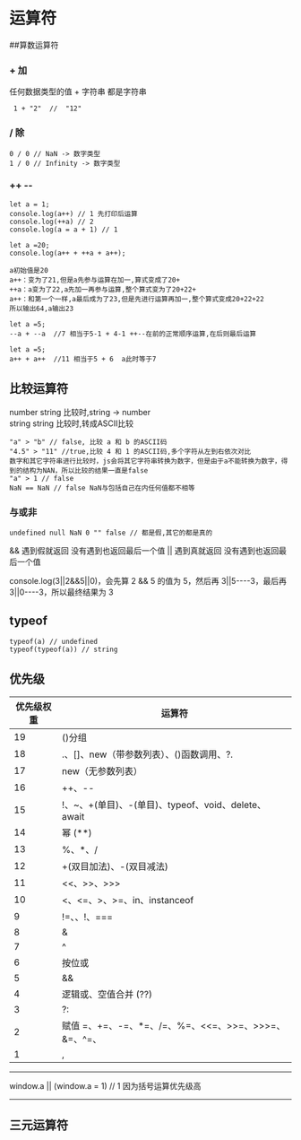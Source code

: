 # 运算符

##算数运算符
### + 加
任何数据类型的值 + 字符串 都是字符串
    
```
 1 + "2"  //  "12"
```

### / 除
```
0 / 0 // NaN -> 数字类型  
1 / 0 // Infinity -> 数字类型
```

### ++ --
```
let a = 1;
console.log(a++) // 1 先打印后运算
console.log(++a) // 2 
console.log(a = a + 1) // 1 
```

```
let a =20; 
console.log(a++ + ++a + a++);

a初始值是20
a++：变为了21,但是a先参与运算在加一,算式变成了20+
++a：a变为了22,a先加一再参与运算,整个算式变为了20+22+
a++：和第一个一样,a最后成为了23,但是先进行运算再加一,整个算式变成20+22+22
所以输出64,a输出23
```
```
let a =5;
--a + --a  //7 相当于5-1 + 4-1 ++--在前的正常顺序运算,在后则最后运算
```
```
let a =5;
a++ + a++  //11 相当于5 + 6  a此时等于7
```

## 比较运算符
number string 比较时,string -> number  
string string 比较时,转成ASCII比较
```
"a" > "b" // false, 比较 a 和 b 的ASCII码  
"4.5" > "11" //true,比较 4 和 1 的ASCII码,多个字符从左到右依次对比
数字和其它字符串进行比较时，js会将其它字符串转换为数字，但是由于a不能转换为数字，得到的结构为NAN，所以比较的结果一直是false
"a" > 1 // false
NaN == NaN // false NaN与包括自己在内任何值都不相等
```
### 与或非
```
undefined null NaN 0 "" false // 都是假,其它的都是真的
```
&& 遇到假就返回  没有遇到也返回最后一个值
|| 遇到真就返回  没有遇到也返回最后一个值

console.log(3||2&&5||0)，会先算 2 && 5 的值为 5，然后再 3||5----3，最后再 3||0----3，所以最终结果为 3

## typeof

```
typeof(a) // undefined
typeof(typeof(a)) // string
```

## 优先级


| 优先级权重 | 运算符                                      |  
|-------|------------------------------------------|
| 19    | ()分组                                     |
| 18    | .、[]、new（带参数列表）、()函数调用、?.                |
| 17    | new（无参数列表）                               |
| 16    | ++、--                                    |
| 15    | !、~、+(单目)、-(单目)、typeof、void、delete、await |
| 14    | 幂 (**)                                   |
| 13    | %、*、/                                    |
| 12    | +(双目加法)、-(双目减法)                          |
| 11    | <<、>>、>>>                                |
| 10    | <、<=、>、>=、in、instanceof                  |
| 9     | !=、、!、===                                |
| 8     | &                                        |
| 7     | ^                                        |
| 6     | 按位或                                      |
| 5     | &&                                       |
| 4     | 逻辑或、空值合并 (??)                            |
| 3     | ?:                                       |
| 2     | 赋值 =、+=、-=、*=、/=、%=、<<=、>>=、>>>=、&=、^=、  |= &&= ||= ??= |
| 1     | ,                                        |


	
----

window.a || (window.a = 1) // 1 因为括号运算优先级高

----

## 三元运算符

